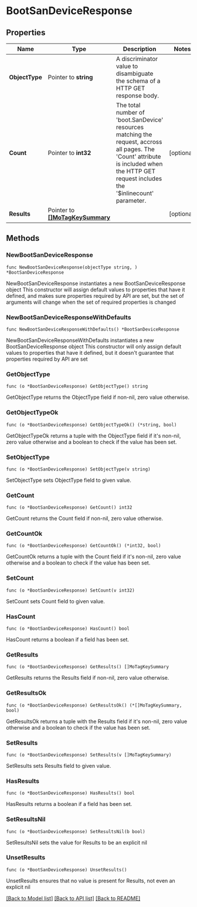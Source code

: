 # BootSanDeviceResponse

## Properties

Name | Type | Description | Notes
------------ | ------------- | ------------- | -------------
**ObjectType** | Pointer to **string** | A discriminator value to disambiguate the schema of a HTTP GET response body. | 
**Count** | Pointer to **int32** | The total number of &#39;boot.SanDevice&#39; resources matching the request, accross all pages. The &#39;Count&#39; attribute is included when the HTTP GET request includes the &#39;$inlinecount&#39; parameter. | [optional] 
**Results** | Pointer to [**[]MoTagKeySummary**](mo.TagKeySummary.md) |  | [optional] 

## Methods

### NewBootSanDeviceResponse

`func NewBootSanDeviceResponse(objectType string, ) *BootSanDeviceResponse`

NewBootSanDeviceResponse instantiates a new BootSanDeviceResponse object
This constructor will assign default values to properties that have it defined,
and makes sure properties required by API are set, but the set of arguments
will change when the set of required properties is changed

### NewBootSanDeviceResponseWithDefaults

`func NewBootSanDeviceResponseWithDefaults() *BootSanDeviceResponse`

NewBootSanDeviceResponseWithDefaults instantiates a new BootSanDeviceResponse object
This constructor will only assign default values to properties that have it defined,
but it doesn't guarantee that properties required by API are set

### GetObjectType

`func (o *BootSanDeviceResponse) GetObjectType() string`

GetObjectType returns the ObjectType field if non-nil, zero value otherwise.

### GetObjectTypeOk

`func (o *BootSanDeviceResponse) GetObjectTypeOk() (*string, bool)`

GetObjectTypeOk returns a tuple with the ObjectType field if it's non-nil, zero value otherwise
and a boolean to check if the value has been set.

### SetObjectType

`func (o *BootSanDeviceResponse) SetObjectType(v string)`

SetObjectType sets ObjectType field to given value.


### GetCount

`func (o *BootSanDeviceResponse) GetCount() int32`

GetCount returns the Count field if non-nil, zero value otherwise.

### GetCountOk

`func (o *BootSanDeviceResponse) GetCountOk() (*int32, bool)`

GetCountOk returns a tuple with the Count field if it's non-nil, zero value otherwise
and a boolean to check if the value has been set.

### SetCount

`func (o *BootSanDeviceResponse) SetCount(v int32)`

SetCount sets Count field to given value.

### HasCount

`func (o *BootSanDeviceResponse) HasCount() bool`

HasCount returns a boolean if a field has been set.

### GetResults

`func (o *BootSanDeviceResponse) GetResults() []MoTagKeySummary`

GetResults returns the Results field if non-nil, zero value otherwise.

### GetResultsOk

`func (o *BootSanDeviceResponse) GetResultsOk() (*[]MoTagKeySummary, bool)`

GetResultsOk returns a tuple with the Results field if it's non-nil, zero value otherwise
and a boolean to check if the value has been set.

### SetResults

`func (o *BootSanDeviceResponse) SetResults(v []MoTagKeySummary)`

SetResults sets Results field to given value.

### HasResults

`func (o *BootSanDeviceResponse) HasResults() bool`

HasResults returns a boolean if a field has been set.

### SetResultsNil

`func (o *BootSanDeviceResponse) SetResultsNil(b bool)`

 SetResultsNil sets the value for Results to be an explicit nil

### UnsetResults
`func (o *BootSanDeviceResponse) UnsetResults()`

UnsetResults ensures that no value is present for Results, not even an explicit nil

[[Back to Model list]](../README.md#documentation-for-models) [[Back to API list]](../README.md#documentation-for-api-endpoints) [[Back to README]](../README.md)


